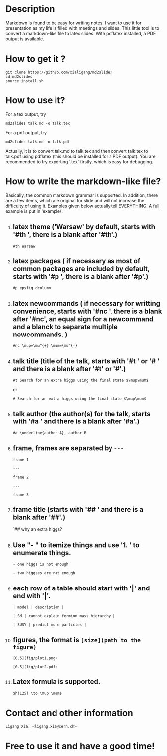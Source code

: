 
# Description

Markdown is found to be easy for writing notes. I want to use it for presentation as my life is filled with meetings and slides. This little tool is to convert a markdown-like file to latex slides. With pdflatex installed, a PDF output is available.

# How to get it ?

	git clone https://github.com/xialigang/md2slides
	cd md2slides
	source install.sh

# How to use it?

For a tex output, try
	
	md2slides talk.md -o talk.tex

For a pdf output, try
	
	md2slides talk.md -o talk.pdf

  Actually, it is to convert talk.md to talk.tex and then convert talk.tex to talk.pdf using pdflatex (this should be installed for a PDF output). You are recommended to try exporting '.tex' firstly, which is easy for debugging.

# How to write the markdown-like file?

  Basically, the common markdown grammar is supported. In addition, there are a few items, which are original for slide and will not increase the difficulty of using it. Examples given below actually tell  EVERYTHING. A full example is put in 'example/'.

1. ## latex theme ('Warsaw' by default, starts with '#th ', there is a blank after '#th'.)

    `#th Warsaw`

1. ## latex packages ( if necessary as most of common packages are included by default, starts with '#p ', there is a blank after '#p'.)

    `#p epsfig dcolumn`

1. ## latex newcommands ( if necessary for writting convenience, starts with '#nc ', there is a blank after '#nc', an equal sign for a newcommand and a blanck to separate multiple newcommands. )

    `#nc \mup=\mu^{+} \mum=\mu^{-}`

1. ## talk title (title of the talk, starts with '#t ' or '# ' and there is a blank after '#t' or '#'.)

    `#t Search for an extra higgs using the final state $\mup\mum$`
    
    or
    
    `# Search for an extra higgs using the final state $\mup\mum$`

1. ## talk author (the author(s) for the talk, starts with '#a ' and there is a blank after '#a'.)

    `#a \underline{author A}, author B`

1. ## frame, frames are separated by `---`

    `frame 1`

    `---`

    `frame 2`

    `---`

    `frame 3`

1. ## frame title (starts with '## ' and there is a blank after '##'.)

    `## why an extra higgs?

1. ## Use "- " to itemize things and use '1. ' to enumerate things.

    `- one higgs is not enough`

    `- two higgses are not enough`

1. ## each row of a table should start with '|' and end with '|'.

    `| model | description |`
    
    `| SM | cannot explain fermion mass hierarchy |`
    
    `| SUSY | predict more particles |`

1. ## figures, the format is `[size](path to the figure)`

    `[0.5](fig/plot1.png)`

    `[0.5](fig/plot2.pdf)`
    

1. ## Latex formula is supported.

    `$h(125) \to \mup \mum$`

# Contact and other information

    Ligang Xia, <ligang.xia@cern.ch>

# Free to use it and have a good time!
    


